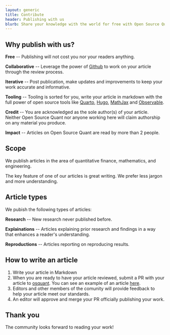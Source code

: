 ```yaml
---
layout: generic
title: Contribute
header: Publishing with us
blurb: Share your knowledge with the world for free with Open Source Quant.
---
```


## Why publish with us?

**Free** -- Publishing will not cost you nor your readers anything.

**Collaborative** -- Leverage the power of [Github](https://github.com/) to work on your article through the review process.

**Iterative** -- Post publication, make updates and improvements to keep your work accurate and informative.

**Tooling** -- Tooling is sorted for you, write your article in markdown with the full power of open source tools like [Quarto](https://quarto.org/), [Hugo](https://gohugo.io/), [MathJax](https://www.mathjax.org/) and [Observable](https://observablehq.com/).

**Credit** -- You are acknowledged as the sole author(s) of your article. Neither Open Source Quant nor anyone working here will claim authorship on any material you produce.

**Impact** -- Articles on Open Source Quant are read by more than 2 people.

## Scope

We publish articles in the area of quantitative finance, mathematics, and engineering.

The key feature of one of our articles is great writing. We prefer less jargon and more understanding.

## Article types

We pubish the following types of articles:

**Research** -- New research never published before.

**Explainations** -- Articles explaining prior research and findings in a way that enhances a reader's understanding.

**Reproductions** -- Articles reporting on reproducing results.

## How to write an article

1. Write your article in Markdown
1. When you are ready to have your article reviewed, submit a PR with your article to [osquant](https://github.com/robolyst/osquant). You can see an example of an article [here](https://github.com/robolyst/osquant/tree/main/content/papers/why-returns-are-not-gaussian).
1. Editors and other members of the comunity will provide feedback to help your article meet our standards.
1. An editor will approve and merge your PR officially publishing your work.

## Thank you

The community looks forward to reading your work!